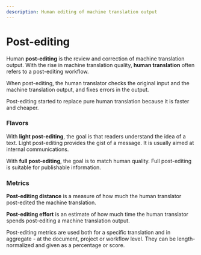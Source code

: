 ```yaml
---
description: Human editing of machine translation output
---
```


# Post-editing

Human **post-editing** is the review and correction of machine translation output.  With the rise in machine translation quality, **human translation** often refers to a post-editing workflow.

When post-editing, the human translator checks the original input and the machine translation output, and fixes errors in the output.

Post-editing started to replace pure human translation because it is faster and cheaper.



### Flavors
With **light post-editing**, the goal is that readers understand the idea of a text. Light post-editing provides the gist of a message. It is usually aimed at internal communications.

With **full post-editing**, the goal is to match human quality. Full post-editing is suitable for publishable information.

### Metrics
**Post-editing distance** is a measure of how much the human translator post-edited the machine translation.

**Post-editing effort** is an estimate of how much time the human translator spends post-editing a machine translation output.

Post-editing metrics are used both for a specific translation and in aggregate - at the document, project or workflow level. They can be length-normalized and given as a percentage or score.
